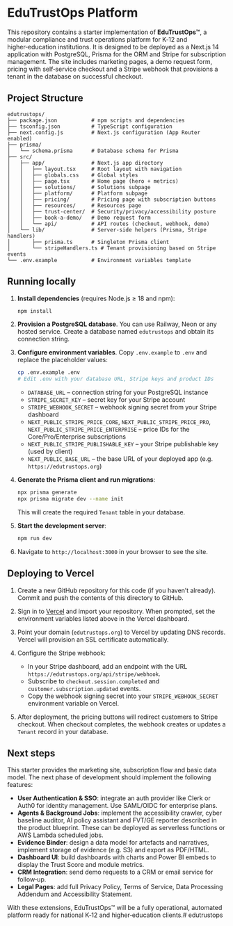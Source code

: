 # EduTrustOps Platform

This repository contains a starter implementation of **EduTrustOps™**, a modular compliance and trust operations platform for K‑12 and higher‑education institutions. It is designed to be deployed as a Next.js 14 application with PostgreSQL, Prisma for the ORM and Stripe for subscription management. The site includes marketing pages, a demo request form, pricing with self‑service checkout and a Stripe webhook that provisions a tenant in the database on successful checkout.

## Project Structure

```
edutrustops/
├── package.json           # npm scripts and dependencies
├── tsconfig.json          # TypeScript configuration
├── next.config.js         # Next.js configuration (App Router enabled)
├── prisma/
│   └── schema.prisma      # Database schema for Prisma
├── src/
│   ├── app/               # Next.js app directory
│   │   ├── layout.tsx     # Root layout with navigation
│   │   ├── globals.css    # Global styles
│   │   ├── page.tsx       # Home page (hero + metrics)
│   │   ├── solutions/     # Solutions subpage
│   │   ├── platform/      # Platform subpage
│   │   ├── pricing/       # Pricing page with subscription buttons
│   │   ├── resources/     # Resources page
│   │   ├── trust-center/  # Security/privacy/accessibility posture
│   │   ├── book-a-demo/   # Demo request form
│   │   └── api/           # API routes (checkout, webhook, demo)
│   └── lib/               # Server‑side helpers (Prisma, Stripe handlers)
│       ├── prisma.ts      # Singleton Prisma client
│       └── stripeHandlers.ts # Tenant provisioning based on Stripe events
└── .env.example           # Environment variables template
```

## Running locally

1. **Install dependencies** (requires Node.js ≥ 18 and npm):

   ```bash
   npm install
   ```

2. **Provision a PostgreSQL database**. You can use Railway, Neon or any hosted service. Create a database named `edutrustops` and obtain its connection string.

3. **Configure environment variables**. Copy `.env.example` to `.env` and replace the placeholder values:

   ```bash
   cp .env.example .env
   # Edit .env with your database URL, Stripe keys and product IDs
   ```

   - `DATABASE_URL` – connection string for your PostgreSQL instance
   - `STRIPE_SECRET_KEY` – secret key for your Stripe account
   - `STRIPE_WEBHOOK_SECRET` – webhook signing secret from your Stripe dashboard
   - `NEXT_PUBLIC_STRIPE_PRICE_CORE`, `NEXT_PUBLIC_STRIPE_PRICE_PRO`, `NEXT_PUBLIC_STRIPE_PRICE_ENTERPRISE` – price IDs for the Core/Pro/Enterprise subscriptions
   - `NEXT_PUBLIC_STRIPE_PUBLISHABLE_KEY` – your Stripe publishable key (used by client)
   - `NEXT_PUBLIC_BASE_URL` – the base URL of your deployed app (e.g. `https://edutrustops.org`)

4. **Generate the Prisma client and run migrations**:

   ```bash
   npx prisma generate
   npx prisma migrate dev --name init
   ```

   This will create the required `Tenant` table in your database.

5. **Start the development server**:

   ```bash
   npm run dev
   ```

6. Navigate to `http://localhost:3000` in your browser to see the site.

## Deploying to Vercel

1. Create a new GitHub repository for this code (if you haven’t already). Commit and push the contents of this directory to GitHub.

2. Sign in to [Vercel](https://vercel.com/) and import your repository. When prompted, set the environment variables listed above in the Vercel dashboard.

3. Point your domain (`edutrustops.org`) to Vercel by updating DNS records. Vercel will provision an SSL certificate automatically.

4. Configure the Stripe webhook:

   - In your Stripe dashboard, add an endpoint with the URL `https://edutrustops.org/api/stripe/webhook`.
   - Subscribe to `checkout.session.completed` and `customer.subscription.updated` events.
   - Copy the webhook signing secret into your `STRIPE_WEBHOOK_SECRET` environment variable on Vercel.

5. After deployment, the pricing buttons will redirect customers to Stripe checkout. When checkout completes, the webhook creates or updates a `Tenant` record in your database.

## Next steps

This starter provides the marketing site, subscription flow and basic data model. The next phase of development should implement the following features:

- **User Authentication & SSO**: integrate an auth provider like Clerk or Auth0 for identity management. Use SAML/OIDC for enterprise plans.
- **Agents & Background Jobs**: implement the accessibility crawler, cyber baseline auditor, AI policy assistant and FVT/GE reporter described in the product blueprint. These can be deployed as serverless functions or AWS Lambda scheduled jobs.
- **Evidence Binder**: design a data model for artefacts and narratives, implement storage of evidence (e.g. S3) and export as PDF/HTML.
- **Dashboard UI**: build dashboards with charts and Power BI embeds to display the Trust Score and module metrics.
- **CRM Integration**: send demo requests to a CRM or email service for follow‑up.
- **Legal Pages**: add full Privacy Policy, Terms of Service, Data Processing Addendum and Accessibility Statement.

With these extensions, EduTrustOps™ will be a fully operational, automated platform ready for national K‑12 and higher‑education clients.# edutrustops
